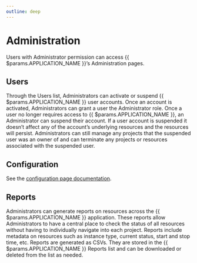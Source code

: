 ```yaml
---
outline: deep
---
```


# Administration

Users with Administrator permission can access {{ $params.APPLICATION_NAME }}’s Administration pages.

## Users

Through the Users list, Administrators can activate or suspend {{ $params.APPLICATION_NAME }} user accounts.
Once an account is activated, Administrators can grant a user the Administrator role. Once a user no longer
requires access to {{ $params.APPLICATION_NAME }}, an Administrator can suspend their account. If a user account is suspended it
doesn’t affect any of the account’s underlying resources and the resources will persist. Administrators can still
manage any projects that the suspended user was an owner of and can terminate any projects or resources
associated with the suspended user.

## Configuration

See the [configuration page documentation](./configuration.md).

## Reports

Administrators can generate reports on resources across the {{ $params.APPLICATION_NAME }} application. These reports
allow Administrators to have a central place to check the status of all resources without having
to individually navigate into each project. Reports include metadata on resources such as instance type,
current status, start and stop time, etc. Reports are generated as CSVs. They are stored in the
{{ $params.APPLICATION_NAME }} Reports list and can be downloaded or deleted from the list as needed.
